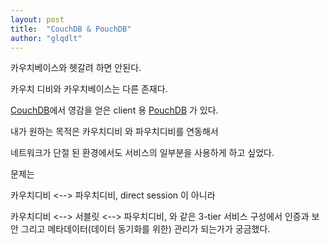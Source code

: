 ```yaml
---
layout: post
title:  "CouchDB & PouchDB"
author: "glqdlt"
---
```


카우치베이스와 헷갈려 하면 안된다. 

카우치 디비와 카우치베이스는 다른 존재다.

[CouchDB](http://couchdb.apache.org/)에서 영감을 얻은 client 용 [PouchDB](https://pouchdb.com/) 가 있다.

내가 원하는 목적은 카우치디비 와 파우치디비를 연동해서

네트워크가 단절 된 환경에서도 서비스의 일부분을 사용하게 하고 싶었다.

문제는

카우치디비 <--> 파우치디비, direct session 이 아니라

카우치디비 <--> 서블릿 <--> 파우치디비, 와 같은 3-tier 서비스 구성에서 인증과 보안 그리고 메타데이터(데이터 동기화를 위한) 관리가 되는가가 궁금했다.
